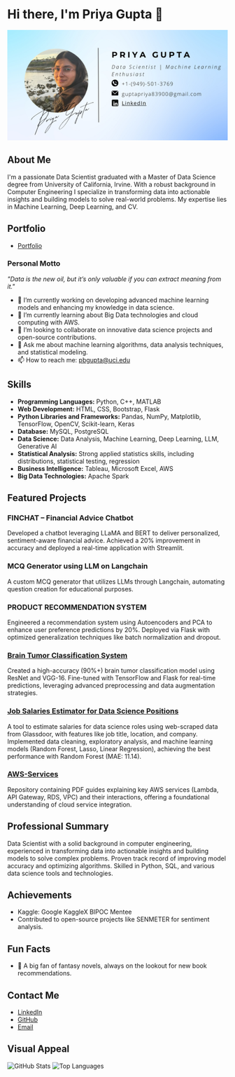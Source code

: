 # Hi there, I'm Priya Gupta 👋

![Profile Banner](https://github.com/guptapriya-83900/Profile_banner/blob/main/PRIYA%20GUPTA.png)

## About Me

I'm a passionate Data Scientist graduated with a Master of Data Science degree from University of California, Irvine. With a robust background in Computer Engineering I specialize in transforming data into actionable insights and building models to solve real-world problems. My expertise lies in Machine Learning, Deep Learning, and CV.

## Portfolio

- [Portfolio](https://guptapriya-83900.github.io/)
### Personal Motto
_"Data is the new oil, but it’s only valuable if you can extract meaning from it."_

- 🔭 I’m currently working on developing advanced machine learning models and enhancing my knowledge in data science.
- 🌱 I’m currently learning about Big Data technologies and cloud computing with AWS.
- 👯 I’m looking to collaborate on innovative data science projects and open-source contributions.
- 💬 Ask me about machine learning algorithms, data analysis techniques, and statistical modeling.
- 📫 How to reach me: pbgupta@uci.edu

## Skills

- **Programming Languages:** Python, C++, MATLAB
- **Web Development:** HTML, CSS, Bootstrap, Flask
- **Python Libraries and Frameworks:** Pandas, NumPy, Matplotlib, TensorFlow, OpenCV, Scikit-learn, Keras
- **Database:** MySQL, PostgreSQL
- **Data Science:** Data Analysis, Machine Learning, Deep Learning, LLM, Generative AI
- **Statistical Analysis:** Strong applied statistics skills, including distributions, statistical testing, regression
- **Business Intelligence:** Tableau, Microsoft Excel, AWS
- **Big Data Technologies:** Apache Spark

## Featured Projects
### FINCHAT – Financial Advice Chatbot
Developed a chatbot leveraging LLaMA and BERT to deliver personalized, sentiment-aware financial advice. Achieved a 20% improvement in accuracy and deployed a real-time application with Streamlit.

### MCQ Generator using LLM on Langchain
A custom MCQ generator that utilizes LLMs through Langchain, automating question creation for educational purposes.

### PRODUCT RECOMMENDATION SYSTEM
Engineered a recommendation system using Autoencoders and PCA to enhance user preference predictions by 20%. Deployed via Flask with optimized generalization techniques like batch normalization and dropout.

### [Brain Tumor Classification System](https://github.com/guptapriya-83900/Brain_Tumor_Detection) 
Created a high-accuracy (90%+) brain tumor classification model using ResNet and VGG-16. Fine-tuned with TensorFlow and Flask for real-time predictions, leveraging advanced preprocessing and data augmentation strategies.

### [Job Salaries Estimator for Data Science Positions](https://github.com/guptapriya-83900/Job-Salaries-Estimator-for-Different-Data-Science-Positions)
A tool to estimate salaries for data science roles using web-scraped data from Glassdoor, with features like job title, location, and company. Implemented data cleaning, exploratory analysis, and machine learning models (Random Forest, Lasso, Linear Regression), achieving the best performance with Random Forest (MAE: 11.14).

### [AWS-Services](https://github.com/guptapriya-83900/AWS-Services)
Repository containing PDF guides explaining key AWS services (Lambda, API Gateway, RDS, VPC) and their interactions, offering a foundational understanding of cloud service integration.

## Professional Summary

Data Scientist with a solid background in computer engineering, experienced in transforming data into actionable insights and building models to solve complex problems. Proven track record of improving model accuracy and optimizing algorithms. Skilled in Python, SQL, and various data science tools and technologies.

## Achievements

- Kaggle: Google KaggleX BIPOC Mentee
- Contributed to open-source projects like SENMETER for sentiment analysis.

## Fun Facts

- 📖 A big fan of fantasy novels, always on the lookout for new book recommendations.

## Contact Me

- [LinkedIn](https://www.linkedin.com/in/priya-gupta-3341b0192)
- [GitHub](https://github.com/guptapriya-83900)
- [Email](mailto:pbgupta@uci.edu)

## Visual Appeal

![GitHub Stats](https://github-readme-stats.vercel.app/api?username=guptapriya-83900&show_icons=true&theme=radical)
![Top Languages](https://github-readme-stats.vercel.app/api/top-langs/?username=guptapriya-83900&layout=compact&theme=radical)






